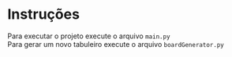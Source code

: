 # Instruções
Para executar o projeto execute o arquivo ```main.py```  
Para gerar um novo tabuleiro execute o arquivo ```boardGenerator.py```